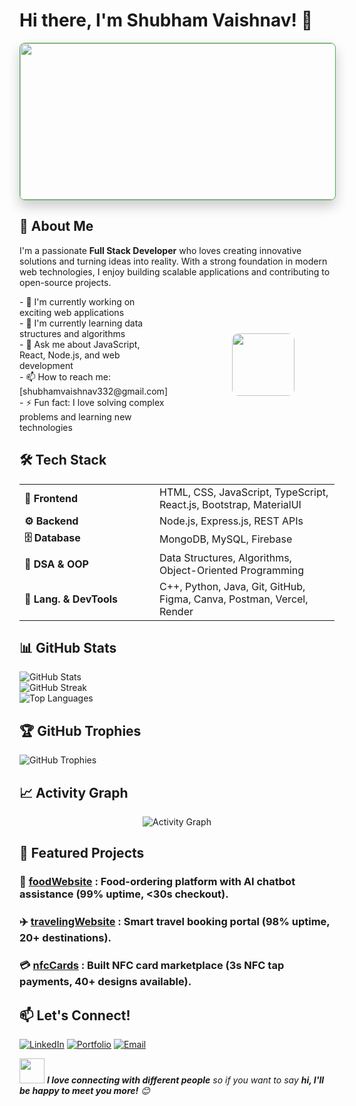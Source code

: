 # Hi there, I'm Shubham Vaishnav! 👋

<div align="start">
  <img src="https://media.giphy.com/media/SWoSkN6DxTszqIKEqv/giphy.gif" width="900" height="250" style="border-radius: 8px; box-shadow: 0 10px 20px rgba(0,0,0,0.2); border: 1px solid #4CAF50;"/>
</div>

## 🚀 About Me

I'm a passionate **Full Stack Developer** who loves creating innovative solutions and turning ideas into reality. With a strong foundation in modern web technologies, I enjoy building scalable applications and contributing to open-source projects.

<div style="display: flex; flex-direction: row; align-items: center; justify-content: center; gap: 40px;">
  <div style="flex: 1; text-align: left;">
    - 🔭 I'm currently working on exciting web applications<br>
    - 🌱 I'm currently learning data structures and algorithms<br>
    - 💬 Ask me about JavaScript, React, Node.js, and web development<br>
    - 📫 How to reach me: [shubhamvaishnav332@gmail.com]<br>
    - ⚡ Fun fact: I love solving complex problems and learning new technologies
  </div>
  <div style="flex: 1; display: flex; justify-content: center;">
    <img src="https://media.giphy.com/media/M9gbBd9nbDrOTu1Mqx/giphy.gif" width="100" style="border-radius: 10px;"/>
  </div>
</div>

## 🛠️ Tech Stack

<table align="start">
  <tr>
    <td align="start" width="200px">
      <b>🎨 Frontend</b>
    </td>
    <td>
      HTML, CSS, JavaScript, TypeScript, React.js, Bootstrap, MaterialUI
    </td>
  </tr>
  <tr>
    <td align="start" width="200px">
      <b>⚙️ Backend</b>
    </td>
    <td>
      Node.js, Express.js, REST APIs
    </td>
  </tr>
  <tr>
    <td align="start" width="200px">
      <b>🗄️ Database</b>
    </td>
    <td>
      MongoDB, MySQL, Firebase
    </td>
  </tr>
  <tr>
    <td align="start" width="200px">
      <b>🧠 DSA & OOP</b>
    </td>
    <td>
      Data Structures, Algorithms, Object-Oriented Programming
    </td>
  </tr>
  <tr>
    <td align="start" width="200px">
      <b>🔧 Lang. & DevTools</b>
    </td>
    <td>
      C++, Python, Java, Git, GitHub, Figma, Canva, Postman, Vercel, Render
    </td>
  </tr>
</table>

## 📊 GitHub Stats

<div align="start">
  <img src="https://github-readme-stats.vercel.app/api?username=Shubhamvaishnav18&show_icons=true&theme=radical&hide_border=true&count_private=true" alt="GitHub Stats" />
</div>

<div align="start">
  <img src="https://github-readme-streak-stats.herokuapp.com/?user=Shubhamvaishnav18&theme=radical&hide_border=true" alt="GitHub Streak" />
</div>

<div align="start">
  <img src="https://github-readme-stats.vercel.app/api/top-langs/?username=Shubhamvaishnav18&layout=compact&theme=radical&hide_border=true" alt="Top Languages" />
</div>

## 🏆 GitHub Trophies

<div align="start">
  <img src="https://github-profile-trophy.vercel.app/?username=Shubhamvaishnav18&theme=radical&no-frame=true&no-bg=false&margin-w=4" alt="GitHub Trophies" />
</div>

## 📈 Activity Graph

<div align="center">
  <img src="https://github-readme-activity-graph.vercel.app/graph?username=Shubhamvaishnav18&theme=react-dark&hide_border=true" alt="Activity Graph" />
</div>

## 🌟 Featured Projects

### 🍔 [foodWebsite](https://foodapp-frontend-qdcl.onrender.com/) : Food-ordering platform with AI chatbot assistance (99% uptime, <30s checkout).

### ✈️ [travelingWebsite](https://wanderlust-8f0r.onrender.com/listings) : Smart travel booking portal (98% uptime, 20+ destinations).

### 💳 [nfcCards](https://github.com/Shubhamvaishnav18/nfc-project) : Built NFC card marketplace (3s NFC tap payments, 40+ designs available).

## 📫 Let's Connect!

<div align="start">
  
[![LinkedIn](https://img.shields.io/badge/LinkedIn-0077B5?style=for-the-badge&logo=linkedin&logoColor=white)](https://www.linkedin.com/in/shubham-vaishnav-2399742a3/)
[![Portfolio](https://img.shields.io/badge/Portfolio-FF5722?style=for-the-badge&logo=todoist&logoColor=white)](https://portfolio-virid-kappa-67.vercel.app/)
[![Email](https://img.shields.io/badge/Email-D14836?style=for-the-badge&logo=gmail&logoColor=white)](mailto:shubhamvaishnav332@gmail.com)

</div>

<div align="start">
  <img src="https://media.giphy.com/media/LnQjpWaON8nhr21vNW/giphy.gif" width="40"/> <em><b>I love connecting with different people</b> so if you want to say <b>hi, I'll be happy to meet you more!</b> 😊</em>
</div>

</div>

